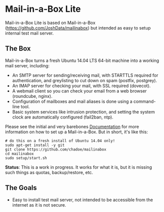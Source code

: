Mail-in-a-Box Lite
=============

Mail-in-a-Box Lite is based on Mail-in-a-Box (https://github.com/JoshData/mailinabox) but intended as easy to setup internal test mail server.


The Box
-------

Mail-in-a-Box turns a fresh Ubuntu 14.04 LTS 64-bit machine into a working mail server, including:

* An SMTP server for sending/receiving mail, with STARTTLS required for authentication, and greylisting to cut down on spam (postfix, postgrey).
* An IMAP server for checking your mail, with SSL required (dovecot).
* A webmail client so you can check your email from a web browser (roundcube, nginx).
* Configuration of mailboxes and mail aliases is done using a command-line tool.
* Basic system services like intrusion protection, and setting the system clock are automatically configured (fail2ban, ntp).

Please see the initial and very barebones [Documentation](docs/index.md) for more information on how to set up a Mail-in-a-Box. But in short, it's like this:

	# do this on a fresh install of Ubuntu 14.04 only!
	sudo apt-get install -y git
	git clone https://github.com/chadoe/mailinabox
	cd mailinabox
	sudo setup/start.sh

**Status**: This is a work in progress. It works for what it is, but it is missing such things as quotas, backup/restore, etc.

The Goals
---------

* Easy to install test mail server, not intended to be accessible from the internet as it is not secure.

